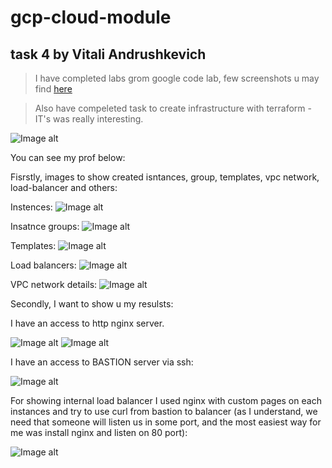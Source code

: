 # gcp-cloud-module
## task 4 by Vitali Andrushkevich

> I have completed labs grom google code lab, few screenshots u may find [here][1]

[1]: https://github.com/MNT-Lab/google-cloud-module/tree/vandrushkevich/Day4/imgs_gcloud_lab



> Also have compeleted task to create infrastructure with terraform - IT's was really interesting.

![Image alt](https://github.com/MNT-Lab/google-cloud-module/blob/vandrushkevich/Day4/imgs_terraform/main%20schema.png)

You can see my prof below:

Fisrstly, images to show created isntances, group, templates, vpc network, load-balancer and others:

Instences:
![Image alt](https://github.com/MNT-Lab/google-cloud-module/blob/vandrushkevich/Day4/imgs_terraform/tf-instances.png)

Insatnce groups:
![Image alt](https://github.com/MNT-Lab/google-cloud-module/blob/vandrushkevich/Day4/imgs_terraform/tf-zones.png)

Templates:
![Image alt](https://github.com/MNT-Lab/google-cloud-module/blob/vandrushkevich/Day4/imgs_terraform/tf-instance-templace.png)

Load balancers:
![Image alt](https://github.com/MNT-Lab/google-cloud-module/blob/vandrushkevich/Day4/imgs_terraform/tf-lbs.png)

VPC network details:
![Image alt](https://github.com/MNT-Lab/google-cloud-module/blob/vandrushkevich/Day4/imgs_terraform/tf-network.png)

Secondly, I want to show u my resulsts:

I have an access to http nginx server.

![Image alt](https://github.com/MNT-Lab/google-cloud-module/blob/vandrushkevich/Day4/imgs_terraform/tf-http-loadbalancer.png)
![Image alt](https://github.com/MNT-Lab/google-cloud-module/blob/vandrushkevich/Day4/imgs_terraform/tf-http-access.png)

I have an access to BASTION server via ssh:

![Image alt](https://github.com/MNT-Lab/google-cloud-module/blob/vandrushkevich/Day4/imgs_terraform/tf-connect-to-bastion.png)

For showing internal load balancer I used nginx with custom pages on each instances and try to use curl from bastion to balancer (as I understand, we need that someone will listen us in some port, and the most easiest way for me was install nginx and listen on 80 port):

![Image alt](https://github.com/MNT-Lab/google-cloud-module/blob/vandrushkevich/Day4/imgs_terraform/tf-curl-from-bastion.png)

